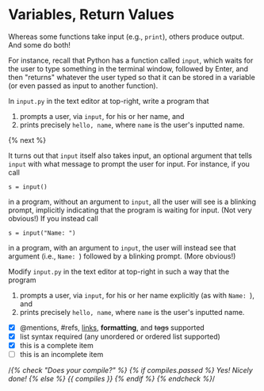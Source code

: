 # Variables, Return Values

Whereas some functions take input (e.g., `print`), others produce output. And some do both!

For instance, recall that Python has a function called `input`, which waits for the user to type something in the terminal window, followed by Enter, and then "returns" whatever the user typed so that it can be stored in a variable (or even passed as input to another function).

In `input.py` in the text editor at top-right, write a program that

1. prompts a user, via `input`, for his or her name, and
1. prints precisely `hello, name`, where `name` is the user's inputted name.


{% next %}

It turns out that `input` itself also takes input, an optional argument that tells `input` with what message to prompt the user for input. For instance, if you call

```
s = input()
```

in a program, without an argument to `input`, all the user will see is a blinking prompt, implicitly indicating that the program is waiting for input. (Not very obvious!) If you instead call

```
s = input("Name: ")
```

in a program, with an argument to `input`, the user will instead see that argument (i.e., `Name: `) followed by a blinking prompt. (More obvious!)

Modify `input.py` in the text editor at top-right in such a way that the program

1. prompts a user, via `input`, for his or her name explicitly (as with `Name: `), and
2. prints precisely `hello, name`, where `name` is the user's inputted name.

- [x] @mentions, #refs, [links](), **formatting**, and <del>tags</del> supported
- [x] list syntax required (any unordered or ordered list supported)
- [x] this is a complete item
- [ ] this is an incomplete item

/*{% check "Does your compile?" %}
{% if compiles.passed %}
  Yes! Nicely done!
{% else %}
  {{ compiles }}
{% endif %}
{% endcheck %}*/

